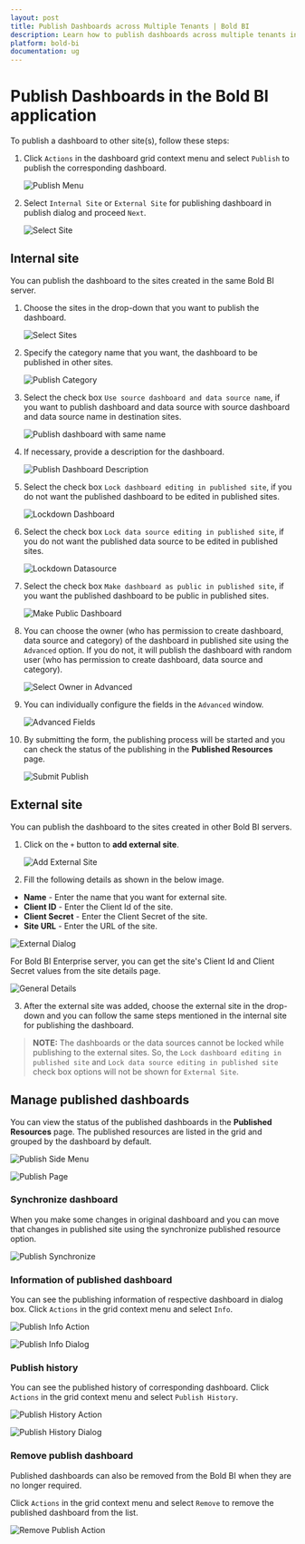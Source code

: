 ```yaml
---
layout: post
title: Publish Dashboards across Multiple Tenants | Bold BI
description: Learn how to publish dashboards across multiple tenants in Bold BI deployed in your server either in same machine or in different instance.
platform: bold-bi
documentation: ug
---
```


# Publish Dashboards in the Bold BI application

To publish a dashboard to other site(s), follow these steps:

1. Click `Actions` in the dashboard grid context menu and select `Publish` to publish the corresponding dashboard.

   ![Publish Menu](/static/assets/embedded/managing-resources/manage-dashboards/images/publish-menu.png)
	
2. Select `Internal Site` or `External Site` for publishing dashboard in publish dialog and proceed `Next`.

   ![Select Site](/static/assets/embedded/managing-resources/manage-dashboards/images/select-site.png)

## Internal site

You can publish the dashboard to the sites created in the same Bold BI server.

1. Choose the sites in the drop-down that you want to publish the dashboard.

   ![Select Sites](/static/assets/embedded/managing-resources/manage-dashboards/images/select-sites.png)

2. Specify the category name that you want, the dashboard to be published in other sites.

   ![Publish Category](/static/assets/embedded/managing-resources/manage-dashboards/images/publish-category.png)

3. Select the check box `Use source dashboard and data source name`, if you want to publish dashboard and data source with source dashboard and data source name in destination sites.

   ![Publish dashboard with same name](/static/assets/embedded/managing-resources/manage-dashboards/images/publish-dashboard-with-source-name.png)

4. If necessary, provide a description for the dashboard.

   ![Publish Dashboard Description](/static/assets/embedded/managing-resources/manage-dashboards/images/publish-description.png)

5. Select the check box `Lock dashboard editing in published site`, if you do not want the published dashboard to be edited in published sites.

   ![Lockdown Dashboard](/static/assets/embedded/managing-resources/manage-dashboards/images/lockdown-dashboard.png)

6. Select the check box `Lock data source editing in published site`, if you do not want the published data source to be edited in published sites.

   ![Lockdown Datasource](/static/assets/embedded/managing-resources/manage-dashboards/images/lockdown-datasource.png)

7. Select the check box `Make dashboard as public in published site`, if you want the published dashboard to be public in published sites.

   ![Make Public Dashboard](/static/assets/embedded/managing-resources/manage-dashboards/images/make-public-in-destination-site.png)

8. You can choose the owner (who has permission to create dashboard, data source and category) of the dashboard in published site using the `Advanced` option. If you do not, it will publish the dashboard with random user (who has permission to create dashboard, data source and category).

   ![Select Owner in Advanced](/static/assets/embedded/managing-resources/manage-dashboards/images/advanced-owner.png)

9. You can individually configure the fields in the `Advanced` window.

   ![Advanced Fields](/static/assets/embedded/managing-resources/manage-dashboards/images/advanced-field.png)

10. By submitting the form, the publishing process will be started and you can check the status of the publishing in the **Published Resources** page.

    ![Submit Publish](/static/assets/embedded/managing-resources/manage-dashboards/images/submit-publish.png)

## External site

You can publish the dashboard to the sites created in other Bold BI servers.

1. Click on the `+` button to **add external site**.

   ![Add External Site](/static/assets/embedded/managing-resources/manage-dashboards/images/add-external-site.png)
 
2. Fill the following details as shown in the below image.

  * **Name** - Enter the name that you want for external site.
  * **Client ID** - Enter the Client Id of the site. 
  * **Client Secret** - Enter the Client Secret of the site.
  * **Site URL** - Enter the URL of the site.

  ![External Dialog](/static/assets/embedded/managing-resources/manage-dashboards/images/external-site-dialog.png)

  For Bold BI Enterprise server, you can get the site's Client Id and Client Secret values from the site details page. 

  ![General Details](/static/assets/embedded/managing-resources/manage-dashboards/images/general-details.png)

3. After the external site was added, choose the external site in the drop-down and you can follow the same steps mentioned in the internal site for publishing the dashboard.
  
> **NOTE:**  The dashboards or the data sources cannot be locked while publishing to the external sites. So, the `Lock dashboard editing in published site` and `Lock data source editing in published site` check box options will not be shown for `External Site`.

## Manage published dashboards

You can view the status of the published dashboards in the **Published Resources** page. The published resources are listed in the grid and grouped by the dashboard by default.

![Publish Side Menu](/static/assets/embedded/managing-resources/manage-dashboards/images/publish-side-menu.png)

![Publish Page](/static/assets/embedded/managing-resources/manage-dashboards/images/publish-page.png)

### Synchronize dashboard

When you make some changes in original dashboard and you can move that changes in published site using the synchronize published resource option.

![Publish Synchronize](/static/assets/embedded/managing-resources/manage-dashboards/images/publish-synchronize.png)

### Information of published dashboard

You can see the publishing information of respective dashboard in dialog box. Click `Actions` in the grid context menu and select `Info`.

![Publish Info Action](/static/assets/embedded/managing-resources/manage-dashboards/images/publish-info-action.png)

![Publish Info Dialog](/static/assets/embedded/managing-resources/manage-dashboards/images/publish-info-dialog.png)

### Publish history

You can see the published history of corresponding dashboard. Click `Actions` in the grid context menu and select `Publish History`.

![Publish History Action](/static/assets/embedded/managing-resources/manage-dashboards/images/publish-history.png)

![Publish History Dialog](/static/assets/embedded/managing-resources/manage-dashboards/images/publish-history-dialog.png)

### Remove publish dashboard

Published dashboards can also be removed from the Bold BI when they are no longer required.

Click `Actions` in the grid context menu and select `Remove` to remove the published dashboard from the list.

![Remove Publish Action](/static/assets/embedded/managing-resources/manage-dashboards/images/publish-remove-action.png)